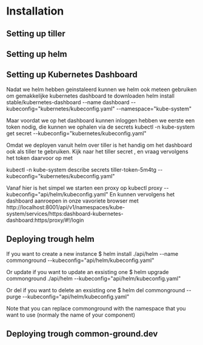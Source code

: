 # Installation



## Setting up tiller

## Setting up helm

## Setting up Kubernetes Dashboard
Nadat we helm hebben geinstaleerd kunnen we helm ook meteen gebruiken om gemakkelijke kubernetes dashboard te downloaden
helm install stable/kubernetes-dashboard --name dashboard --kubeconfig="kubernetes/kubeconfig.yaml" --namespace="kube-system"

Maar voordat we op het dashboard kunnen inloggen hebben we eerste een token nodig, die kunnen we ophalen via de secrets 
kubectl -n kube-system get secret  --kubeconfig="kubernetes/kubeconfig.yaml"

Omdat we deployen vanuit helm over tiller is het handig om het dashboard ook als tiller te gebruiken. Kijk naar het tiller secret <tiller-token-XXXXX>, en vraag vervolgens het token daarvoor op met

kubectl -n kube-system describe secrets tiller-token-5m4tg  --kubeconfig="kubernetes/kubeconfig.yaml"

Vanaf hier is het simpel we starten een proxy op
kubectl proxy --kubeconfig="api/helm/kubeconfig.yaml"
En kunnen vervolgens het dashboard aanroepen in onze vavoriete browser met
http://localhost:8001/api/v1/namespaces/kube-system/services/https:dashboard-kubernetes-dashboard:https/proxy/#!/login

## Deploying trough helm

If you want to create a new instance
$ helm install ./api/helm --name commonground --kubeconfig="api/helm/kubeconfig.yaml"

Or update if you want to update an exsisting one
$ helm upgrade commonground  ./api/helm --kubeconfig="api/helm/kubeconfig.yaml" 

Or del if you want to delete an exsisting one
$ helm del commonground  --purge --kubeconfig="api/helm/kubeconfig.yaml" 

Note that you can replace commonground with the namespace that you want to use (normaly the name of your component)


## Deploying trough common-ground.dev